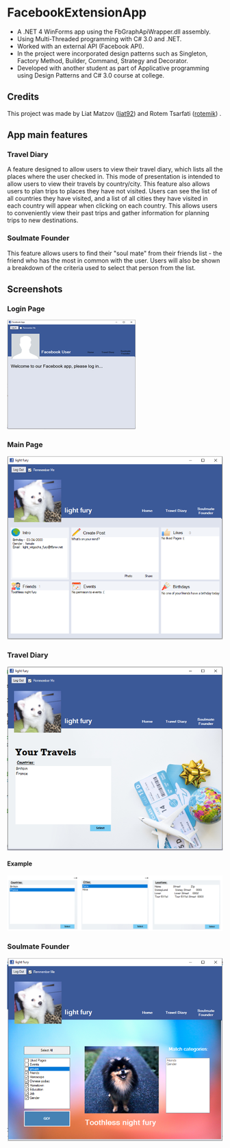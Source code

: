 # FacebookExtensionApp
- A .NET 4 WinForms app using the FbGraphApiWrapper.dll assembly.
- Using Multi-Threaded programming with C# 3.0 and .NET.
- Worked with an external API (Facebook API).
- In the project were incorporated design patterns such as Singleton, Factory Method, Builder, Command, Strategy and Decorator.
- Developed with another student as part of Applicative programming using Design Patterns and C# 3.0 course at college.

## Credits
This project was made by Liat Matzov ([liat92](https://github.com/liat92)) and Rotem Tsarfati ([rotemik](https://github.com/rotemik)) .

## App main features

### Travel Diary
A feature designed to allow users to view their travel diary, which lists all the places where the user checked in.
This mode of presentation is intended to allow users to view their travels by country/city.
This feature also allows users to plan trips to places they have not visited.
Users can see the list of all countries they have visited, and a list of all cities they have visited in each country will appear when clicking on each country.
This allows users to conveniently view their past trips and gather information for planning trips to new destinations.

### Soulmate Founder
This feature allows users to find their "soul mate" from their friends list - the friend who has the most in common with the user.
Users will also be shown a breakdown of the criteria used to select that person from the list.


## Screenshots

### Login Page
![Login Page](/Screenshots/LoginPage.png)

### Main Page
![Main Page](/Screenshots/MainPage.PNG)

### Travel Diary
![Travel Diary](/Screenshots/TravelDiary.PNG)
#### Example
![Travel Diary example](/Screenshots/TravelDiary-1.png)

### Soulmate Founder
![Soulmate Founder](/Screenshots/SoulmateFounder.PNG)


